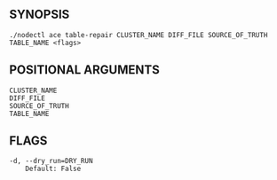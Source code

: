 ## SYNOPSIS
    ./nodectl ace table-repair CLUSTER_NAME DIFF_FILE SOURCE_OF_TRUTH TABLE_NAME <flags>
 
## POSITIONAL ARGUMENTS
    CLUSTER_NAME
    DIFF_FILE
    SOURCE_OF_TRUTH
    TABLE_NAME
 
## FLAGS
    -d, --dry_run=DRY_RUN
        Default: False
